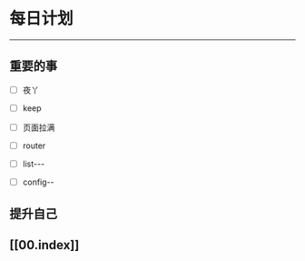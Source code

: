 
# 每日计划
---
## 重要的事

- [ ]    夜丫
- [ ]   keep
- [ ]  页面拉满
- [ ] router
- [ ] list---
- [ ] config--



## 提升自己

  



## [[00.index]]










